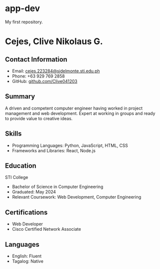 # app-dev
My first repository.
# Cejes, Clive Nikolaus G.

## Contact Information
- Email: cejes.223284@sjdelmonte.sti.edu.ph
- Phone: +63 929 769 2858
- GitHub: [github.com/Clive041203](https://github.com/Clive041203)

## Summary
A driven and competent computer engineer having worked in project management and web development. Expert at working in groups and ready to provide value to creative ideas.

## Skills
- Programming Languages: Python, JavaScript, HTML, CSS
- Frameworks and Libraries: React, Node.js
  
## Education
STI College
- Bachelor of Science in Computer Engineering
- Graduated: May 2024
- Relevant Coursework: Web Development, Computer Engineering

## Certifications
- Web Developer
- Cisco Certified Network Associate

## Languages
- English: Fluent
- Tagalog: Native
